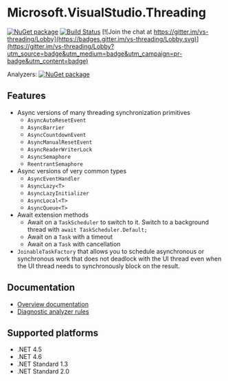 Microsoft.VisualStudio.Threading
=================================

[![NuGet package](https://img.shields.io/nuget/v/Microsoft.VisualStudio.Threading.svg)](https://nuget.org/packages/Microsoft.VisualStudio.Threading)
[![Build Status](https://dev.azure.com/azure-public/vside/_apis/build/status/vs-threading)](https://dev.azure.com/azure-public/vside/_build/latest?definitionId=12)
[![Join the chat at https://gitter.im/vs-threading/Lobby](https://badges.gitter.im/vs-threading/Lobby.svg)](https://gitter.im/vs-threading/Lobby?utm_source=badge&utm_medium=badge&utm_campaign=pr-badge&utm_content=badge)

Analyzers: [![NuGet package](https://img.shields.io/nuget/v/Microsoft.VisualStudio.Threading.Analyzers.svg)](https://nuget.org/packages/Microsoft.VisualStudio.Threading.Analyzers)

## Features

* Async versions of many threading synchronization primitives
  * `AsyncAutoResetEvent`
  * `AsyncBarrier`
  * `AsyncCountdownEvent`
  * `AsyncManualResetEvent`
  * `AsyncReaderWriterLock`
  * `AsyncSemaphore`
  * `ReentrantSemaphore`
* Async versions of very common types
  * `AsyncEventHandler`
  * `AsyncLazy<T>`
  * `AsyncLazyInitializer`
  * `AsyncLocal<T>`
  * `AsyncQueue<T>`
* Await extension methods
  * Await on a `TaskScheduler` to switch to it.
    Switch to a background thread with `await TaskScheduler.Default;`
  * Await on a `Task` with a timeout
  * Await on a `Task` with cancellation
* `JoinableTaskFactory` that allows you to schedule asynchronous or synchronous work
  that does not deadlock with the UI thread even when the UI thread needs to
  synchronously block on the result.

## Documentation

* [Overview documentation](doc/index.md)
* [Diagnostic analyzer rules](doc/analyzers/index.md)

## Supported platforms

* .NET 4.5
* .NET 4.6
* .NET Standard 1.3
* .NET Standard 2.0

[1]: https://nuget.org/packages/Microsoft.VisualStudio.Threading "Microsoft.VisualStudio.Threading NuGet package"
